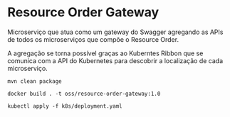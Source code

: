 # Resource Order Gateway

Microserviço que atua como um gateway do Swagger agregando as APIs
de todos os microserviços que compõe o Resource Order.

A agregação se torna possível graças ao Kuberntes Ribbon que se comunica com a API do Kubernetes
para descobrir a localização de cada microserviço. 


```
mvn clean package
```

```
docker build . -t oss/resource-order-gateway:1.0 
```

```
kubectl apply -f k8s/deployment.yaml 
```
